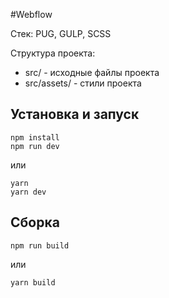 #Webflow 

Стек: PUG, GULP, SCSS

Структура проекта:
- src/ - исходные файлы проекта
- src/assets/ - стили проекта

## Установка и запуск

```
npm install
npm run dev
```

или

```
yarn
yarn dev
```
## Сборка

```
npm run build
```

или

```
yarn build
```
